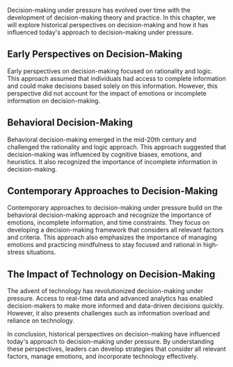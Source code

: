 
Decision-making under pressure has evolved over time with the development of decision-making theory and practice. In this chapter, we will explore historical perspectives on decision-making and how it has influenced today's approach to decision-making under pressure.

Early Perspectives on Decision-Making
-------------------------------------

Early perspectives on decision-making focused on rationality and logic. This approach assumed that individuals had access to complete information and could make decisions based solely on this information. However, this perspective did not account for the impact of emotions or incomplete information on decision-making.

Behavioral Decision-Making
--------------------------

Behavioral decision-making emerged in the mid-20th century and challenged the rationality and logic approach. This approach suggested that decision-making was influenced by cognitive biases, emotions, and heuristics. It also recognized the importance of incomplete information in decision-making.

Contemporary Approaches to Decision-Making
------------------------------------------

Contemporary approaches to decision-making under pressure build on the behavioral decision-making approach and recognize the importance of emotions, incomplete information, and time constraints. They focus on developing a decision-making framework that considers all relevant factors and criteria. This approach also emphasizes the importance of managing emotions and practicing mindfulness to stay focused and rational in high-stress situations.

The Impact of Technology on Decision-Making
-------------------------------------------

The advent of technology has revolutionized decision-making under pressure. Access to real-time data and advanced analytics has enabled decision-makers to make more informed and data-driven decisions quickly. However, it also presents challenges such as information overload and reliance on technology.

In conclusion, historical perspectives on decision-making have influenced today's approach to decision-making under pressure. By understanding these perspectives, leaders can develop strategies that consider all relevant factors, manage emotions, and incorporate technology effectively.
